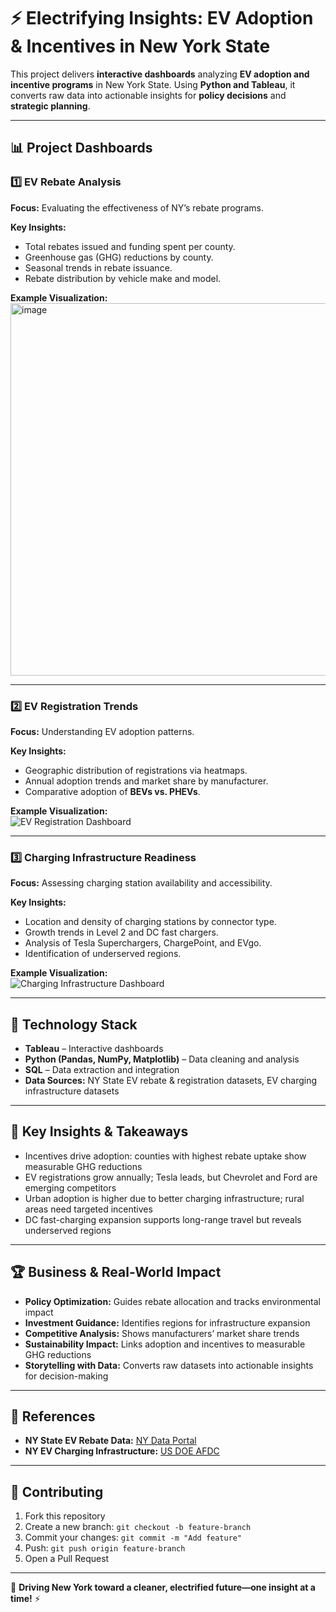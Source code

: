 # ⚡ Electrifying Insights: EV Adoption & Incentives in New York State

This project delivers **interactive dashboards** analyzing **EV adoption and incentive programs** in New York State. Using **Python and Tableau**, it converts raw data into actionable insights for **policy decisions** and **strategic planning**.

---

## 📊 Project Dashboards

### **1️⃣ EV Rebate Analysis**
**Focus:** Evaluating the effectiveness of NY’s rebate programs.  

**Key Insights:**
- Total rebates issued and funding spent per county.  
- Greenhouse gas (GHG) reductions by county.  
- Seasonal trends in rebate issuance.  
- Rebate distribution by vehicle make and model.  

**Example Visualization:**  
<img width="1071" height="596" alt="image" src="https://github.com/user-attachments/assets/27d0233e-fab6-4d4a-8826-4afa3c66ab79" />


---

### **2️⃣ EV Registration Trends**
**Focus:** Understanding EV adoption patterns.  

**Key Insights:**
- Geographic distribution of registrations via heatmaps.  
- Annual adoption trends and market share by manufacturer.  
- Comparative adoption of **BEVs vs. PHEVs**.  

**Example Visualization:**  
![EV Registration Dashboard](EV-Adoption-and-Incentives-in-New-York-State-main/EV_Registration_Dashboard.png)

---

### **3️⃣ Charging Infrastructure Readiness**
**Focus:** Assessing charging station availability and accessibility.  

**Key Insights:**
- Location and density of charging stations by connector type.  
- Growth trends in Level 2 and DC fast chargers.  
- Analysis of Tesla Superchargers, ChargePoint, and EVgo.  
- Identification of underserved regions.  

**Example Visualization:**  
![Charging Infrastructure Dashboard](EV-Adoption-and-Incentives-in-New-York-State-main/Charging_Infrastructure_Dashboard.png)

---

## 🔧 Technology Stack
- **Tableau** – Interactive dashboards  
- **Python (Pandas, NumPy, Matplotlib)** – Data cleaning and analysis  
- **SQL** – Data extraction and integration  
- **Data Sources:** NY State EV rebate & registration datasets, EV charging infrastructure datasets  

---

## 🚀 Key Insights & Takeaways
- Incentives drive adoption: counties with highest rebate uptake show measurable GHG reductions  
- EV registrations grow annually; Tesla leads, but Chevrolet and Ford are emerging competitors  
- Urban adoption is higher due to better charging infrastructure; rural areas need targeted incentives  
- DC fast-charging expansion supports long-range travel but reveals underserved regions  

---

## 🏆 Business & Real-World Impact
- **Policy Optimization:** Guides rebate allocation and tracks environmental impact  
- **Investment Guidance:** Identifies regions for infrastructure expansion  
- **Competitive Analysis:** Shows manufacturers’ market share trends  
- **Sustainability Impact:** Links adoption and incentives to measurable GHG reductions  
- **Storytelling with Data:** Converts raw datasets into actionable insights for decision-making  

---

## 🔗 References
- **NY State EV Rebate Data:** [NY Data Portal](https://data.ny.gov)  
- **NY EV Charging Infrastructure:** [US DOE AFDC](https://afdc.energy.gov)  

---

## 🤝 Contributing
1. Fork this repository  
2. Create a new branch: `git checkout -b feature-branch`  
3. Commit your changes: `git commit -m "Add feature"`  
4. Push: `git push origin feature-branch`  
5. Open a Pull Request  

---

🌱 **Driving New York toward a cleaner, electrified future—one insight at a time!** ⚡
